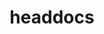 ---
layout: post
type: post
title: headdocs
description: ""
excerpt: "Desenvolvimento do site headdocs utilizando WordPress."
categories: ['portfolio']
tags: ['Front-end']
type: single
live: "https://headdocs.com.br/"
permalink: /portfolio/:title/
---